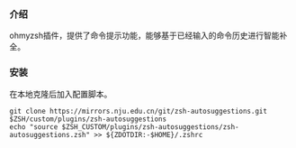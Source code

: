 ### 介绍
ohmyzsh插件，提供了命令提示功能，能够基于已经输入的命令历史进行智能补全。

### 安装

在本地克隆后加入配置脚本。

```
git clone https://mirrors.nju.edu.cn/git/zsh-autosuggestions.git $ZSH/custom/plugins/zsh-autosuggestions
echo "source $ZSH_CUSTOM/plugins/zsh-autosuggestions/zsh-autosuggestions.zsh" >> ${ZDOTDIR:-$HOME}/.zshrc
```
